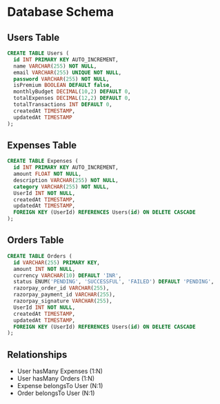 # Database Schema

## Users Table
```sql
CREATE TABLE Users (
  id INT PRIMARY KEY AUTO_INCREMENT,
  name VARCHAR(255) NOT NULL,
  email VARCHAR(255) UNIQUE NOT NULL,
  password VARCHAR(255) NOT NULL,
  isPremium BOOLEAN DEFAULT false,
  monthlyBudget DECIMAL(10,2) DEFAULT 0,
  totalExpenses DECIMAL(12,2) DEFAULT 0,
  totalTransactions INT DEFAULT 0,
  createdAt TIMESTAMP,
  updatedAt TIMESTAMP
);
```

## Expenses Table
```sql
CREATE TABLE Expenses (
  id INT PRIMARY KEY AUTO_INCREMENT,
  amount FLOAT NOT NULL,
  description VARCHAR(255) NOT NULL,
  category VARCHAR(255) NOT NULL,
  UserId INT NOT NULL,
  createdAt TIMESTAMP,
  updatedAt TIMESTAMP,
  FOREIGN KEY (UserId) REFERENCES Users(id) ON DELETE CASCADE
);
```

## Orders Table
```sql
CREATE TABLE Orders (
  id VARCHAR(255) PRIMARY KEY,
  amount INT NOT NULL,
  currency VARCHAR(10) DEFAULT 'INR',
  status ENUM('PENDING', 'SUCCESSFUL', 'FAILED') DEFAULT 'PENDING',
  razorpay_order_id VARCHAR(255),
  razorpay_payment_id VARCHAR(255),
  razorpay_signature VARCHAR(255),
  UserId INT NOT NULL,
  createdAt TIMESTAMP,
  updatedAt TIMESTAMP,
  FOREIGN KEY (UserId) REFERENCES Users(id) ON DELETE CASCADE
);
```

## Relationships
- User hasMany Expenses (1:N)
- User hasMany Orders (1:N)
- Expense belongsTo User (N:1)
- Order belongsTo User (N:1)

